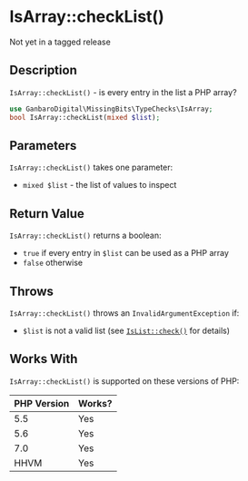 # IsArray::checkList()

<div class="callout warning" markdown="1">
Not yet in a tagged release
</div>

## Description

`IsArray::checkList()` - is every entry in the list a PHP array?

```php
use GanbaroDigital\MissingBits\TypeChecks\IsArray;
bool IsArray::checkList(mixed $list);
```

## Parameters

`IsArray::checkList()` takes one parameter:

* `mixed $list` - the list of values to inspect

## Return Value

`IsArray::checkList()` returns a boolean:

* `true` if every entry in `$list` can be used as a PHP array
* `false` otherwise

## Throws

`IsArray::checkList()` throws an `InvalidArgumentException` if:

* `$list` is not a valid list (see [`IsList::check()`](IsList.check.html) for details)

## Works With

`IsArray::checkList()` is supported on these versions of PHP:

PHP Version | Works?
------------|-------
5.5 | Yes
5.6 | Yes
7.0 | Yes
HHVM | Yes
